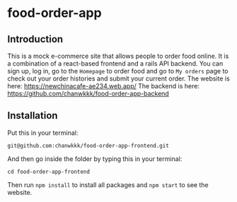 # food-order-app

## Introduction

This is a mock e-commerce site that allows people to order food online.  It is a combination of a react-based frontend and a rails API backend. 
You can sign up, log in, go to the `Homepage` to order food and go to `My orders` page to check out your order histories and submit your current order. 
The website is here: https://newchinacafe-ae234.web.app/
The backend is here: https://github.com/chanwkkk/food-order-app-backend 

## Installation

Put this in your terminal:

```
git@github.com:chanwkkk/food-order-app-frontend.git
```

And then go inside the folder by typing this in your terminal:
```
cd food-order-app-frontend
```

Then run `npm install` to install all packages and `npm start` to see the website.


